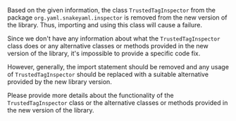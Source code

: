 Based on the given information, the class `TrustedTagInspector` from the package `org.yaml.snakeyaml.inspector` is removed from the new version of the library. Thus, importing and using this class will cause a failure. 

Since we don't have any information about what the `TrustedTagInspector` class does or any alternative classes or methods provided in the new version of the library, it's impossible to provide a specific code fix. 

However, generally, the import statement should be removed and any usage of `TrustedTagInspector` should be replaced with a suitable alternative provided by the new library version. 

Please provide more details about the functionality of the `TrustedTagInspector` class or the alternative classes or methods provided in the new version of the library.